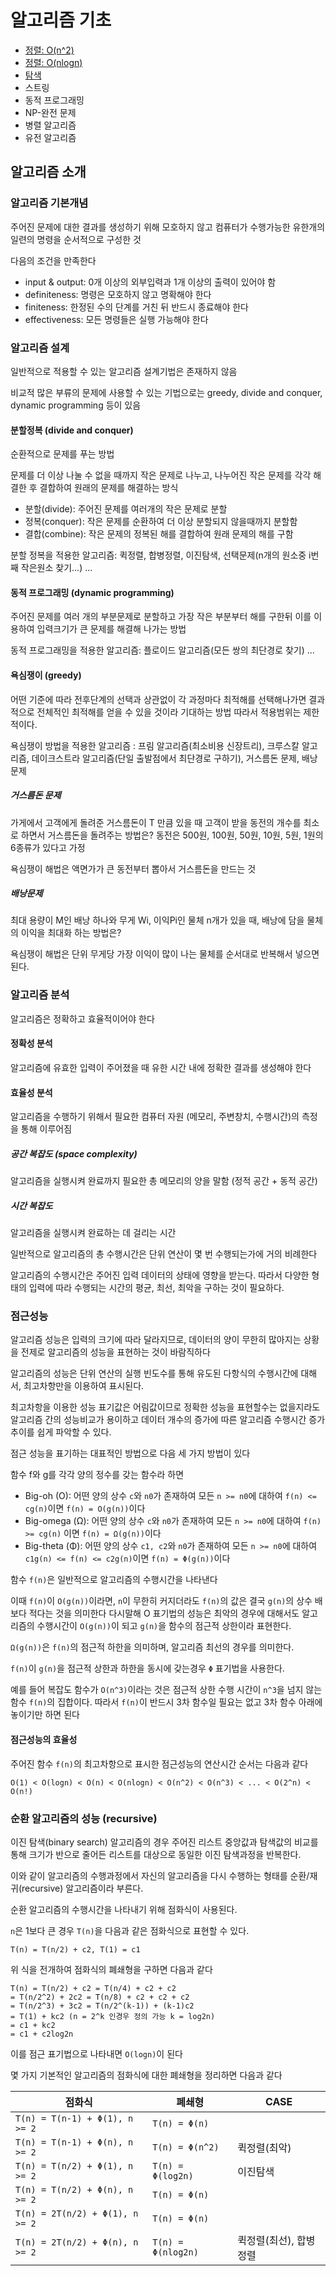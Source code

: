 # 알고리즘 기초

- [정렬: O(n^2)](fundamental/sort/)
- [정렬: O(nlogn)](fundamental/sort-advanced/)
- [탐색](fundamental/search/)
- 스트링
- 동적 프로그래밍
- NP-완전 문제
- 병렬 알고리즘
- 유전 알고리즘

## 알고리즘 소개

### 알고리즘 기본개념

주어진 문제에 대한 결과를 생성하기 위해 모호하지 않고 컴퓨터가 수행가능한 유한개의 일련의 명령을 순서적으로 구성한 것

다음의 조건을 만족한다

- input & output: 0개 이상의 외부입력과 1개 이상의 출력이 있어야 함
- definiteness: 명령은 모호하지 않고 명확해야 한다
- finiteness: 한정된 수의 단계를 거친 뒤 반드시 종료해야 한다
- effectiveness: 모든 명령들은 실행 가능해야 한다

### 알고리즘 설계

일반적으로 적용할 수 있는 알고리즘 설계기법은 존재하지 않음

비교적 많은 부류의 문제에 사용할 수 있는 기법으로는 greedy, divide and conquer, dynamic programming 등이 있음

#### 분할정복 (divide and conquer)

순환적으로 문제를 푸는 방법

문제를 더 이상 나눌 수 없을 때까지 작은 문제로 나누고, 나누어진 작은 문제를 각각 해결한 후 결합하여 원래의 문제를 해결하는 방식

- 분할(divide): 주어진 문제를 여러개의 작은 문제로 분할
- 정복(conquer): 작은 문제를 순환하여 더 이상 분할되지 않을때까지 분할함
- 결합(combine): 작은 문제의 정복된 해를 결합하여 원래 문제의 해를 구함

분할 정복을 적용한 알고리즘: 퀵정렬, 합병정렬, 이진탐색, 선택문제(n개의 원소중 i번째 작은원소 찾기...) ...

#### 동적 프로그래밍 (dynamic programming)

주어진 문제를 여러 개의 부분문제로 분할하고 가장 작은 부분부터 해를 구한뒤 이를 이용하여 입력크기가 큰 문제를 해결해 나가는 방법

동적 프로그래밍을 적용한 알고리즘: 플로이드 알고리즘(모든 쌍의 최단경로 찾기) ...

#### 욕심쟁이 (greedy)

어떤 기준에 따라 전후단계의 선택과 상관없이 각 과정마다 최적해를 선택해나가면 결과적으로 전체적인 최적해를 얻을 수 있을 것이라 기대하는 방법
따라서 적용범위는 제한적이다.

욕심쟁이 방법을 적용한 알고리즘
: 프림 알고리즘(최소비용 신장트리), 크루스칼 알고리즘, 데이크스트라 알고리즘(단일 출발점에서 최단경로 구하기), 거스름돈 문제, 배낭문제

##### 거스름돈 문제

가게에서 고객에게 돌려준 거스름돈이 T 만큼 있을 때 고객이 받을 동전의 개수를 최소로 하면서 거스름돈을 돌려주는 방법은?
동전은 500원, 100원, 50원, 10원, 5원, 1원의 6종류가 있다고 가정

욕심쟁이 해법은 액면가가 큰 동전부터 뽑아서 거스름돈을 만드는 것

##### 배낭문제

최대 용량이 M인 배낭 하나와 무게 Wi, 이익Pi인 물체 n개가 있을 때, 배낭에 담을 물체의 이익을 최대화 하는 방법은?

욕심쟁이 해법은 단위 무게당 가장 이익이 많이 나는 물체를 순서대로 반복해서 넣으면 된다.

### 알고리즘 분석

알고리즘은 정확하고 효율적이어야 한다

#### 정확성 분석

알고리즘에 유효한 입력이 주어졌을 때 유한 시간 내에 정확한 결과를 생성해야 한다

#### 효율성 분석

알고리즘을 수행하기 위해서 필요한 컴퓨터 자원 (메모리, 주변창치, 수행시간)의 측정을 통해 이루어짐

##### 공간 복잡도 (space complexity)

알고리즘을 실행시켜 완료까지 필요한 총 메모리의 양을 말함 (정적 공간 + 동적 공간)

##### 시간 복잡도

알고리즘을 실행시켜 완료하는 데 걸리는 시간

일반적으로 알고리즘의 총 수행시간은 단위 연산이 몇 번 수행되는가에 거의 비례한다

알고리즘의 수행시간은 주어진 입력 데이터의 상태에 영향을 받는다.
따라서 다양한 형태의 입력에 따라 수행되는 시간의 평균, 최선, 최악을 구하는 것이 필요하다.

### 점근성능

알고리즘 성능은 입력의 크기에 따라 달라지므로, 데이터의 양이 무한히 많아지는 상황을 전제로 알고리즘의 성능을 표현하는 것이 바람직하다

알고리즘의 성능은 단위 연산의 실행 빈도수를 통해 유도된 다항식의 수행시간에 대해서, 최고차항만을 이용하여 표시된다.

최고차항을 이용한 성능 표기값은 어림값이므로 정확한 성능을 표현할수는 없을지라도
알고리즘 간의 성능비교가 용이하고 데이터 개수의 증가에 따른 알고리즘 수행시간 증가추이를 쉽게 파악할 수 있다.

점근 성능을 표기하는 대표적인 방법으로 다음 세 가지 방법이 있다

함수 f와 g를 각각 양의 정수를 갖는 함수라 하면

- Big-oh (O): 어떤 양의 상수 `c`와 `n0`가 존재하여 모든 `n >= n0`에 대하여 `f(n) <= cg(n)`이면 `f(n) = O(g(n))`이다
- Big-omega (Ω): 어떤 양의 상수 `c`와 `n0`가 존재하여 모든 `n >= n0`에 대하여 `f(n) >= cg(n)` 이면 `f(n) = Ω(g(n))`이다
- Big-theta (Φ): 어떤 양의 상수 `c1, c2`와 `n0`가 존재하여 모든 `n >= n0`에 대하여 `c1g(n) <= f(n) <= c2g(n)`이면 `f(n) = Φ(g(n))`이다

함수 `f(n)`은 일반적으로 알고리즘의 수행시간을 나타낸다

이때 `f(n)`이 `O(g(n))`이라면, `n`이 무한히 커지더라도 `f(n)`의 값은 결국 `g(n)`의 상수 배보다 적다는 것을 의미한다
다시말해 O 표기법의 성능은 최악의 경우에 대해서도 알고리즘의 수행시간이 `O(g(n))`이 되고 `g(n)`을 함수의 점근적 상한이라 표현한다.

`Ω(g(n))`은 `f(n)`의 점근적 하한을 의미하며, 알고리즘 최선의 경우를 의미한다.

`f(n)`이 `g(n)`을 점근적 상한과 하한을 동시에 갖는경우 `Φ` 표기법을 사용한다.

예를 들어 복잡도 함수가 `O(n^3)`이라는 것은 점근적 상한 수행 시간이 `n^3`을 넘지 않는 함수 `f(n)`의 집합이다.
따라서 `f(n)`이 반드시 3차 함수일 필요는 없고 3차 함수 아래에 놓이기만 하면 된다

#### 점근성능의 효율성

주어진 함수 `f(n)`의 최고차항으로 표시한 점근성능의 연산시간 순서는 다음과 같다

`O(1) < O(logn) < O(n) < O(nlogn) < O(n^2) < O(n^3) < ... < O(2^n) < O(n!)`

### 순환 알고리즘의 성능 (recursive)

이진 탐색(binary search) 알고리즘의 경우 주어진 리스트 중앙값과 탐색값의 비교를 통해
크기가 반으로 줄어든 리스트를 대상으로 동일한 이진 탐색과정을 반복한다.

이와 같이 알고리즘의 수행과정에서 자신의 알고리즘을 다시 수행하는 형태를 순환/재귀(recursive) 알고리즘이라 부른다.

순환 알고리즘의 수행시간을 나타내기 위해 점화식이 사용된다.

`n`은 1보다 큰 경우 `T(n)`을 다음과 같은 점화식으로 표현할 수 있다.

`T(n) = T(n/2) + c2, T(1) = c1`

위 식을 전개하여 점화식의 폐쇄형을 구하면 다음과 같다

```text
T(n) = T(n/2) + c2 = T(n/4) + c2 + c2
= T(n/2^2) + 2c2 = T(n/8) + c2 + c2 + c2
= T(n/2^3) + 3c2 = T(n/2^(k-1)) + (k-1)c2
= T(1) + kc2 (n = 2^k 인경우 정의 가능 k = log2n)
= c1 + kc2
= c1 + c2log2n
```

이를 점근 표기법으로 나타내면 `O(logn)`이 된다

몇 가지 기본적인 알고리즘의 점화식에 대한 폐쇄형을 정리하면 다음과 같다

| 점화식 | 폐쇄형 | CASE |
| --- | --- | --- |
| `T(n) = T(n-1) + Φ(1), n >= 2` | `T(n) = Φ(n)` | |
| `T(n) = T(n-1) + Φ(n), n >= 2` | `T(n) = Φ(n^2)` | 퀵정렬(최악) |
| `T(n) = T(n/2) + Φ(1), n >= 2` | `T(n) = Φ(log2n)` | 이진탐색 |
| `T(n) = T(n/2) + Φ(n), n >= 2` | `T(n) = Φ(n)` | |
| `T(n) = 2T(n/2) + Φ(1), n >= 2` | `T(n) = Φ(n)` | |
| `T(n) = 2T(n/2) + Φ(n), n >= 2` | `T(n) = Φ(nlog2n)` | 퀵정렬(최선), 합병정렬 |
